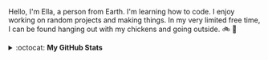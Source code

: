 <!-- <div align="center">
 <img align="center" src="https://cloud-m7ewqwpnv.vercel.app/0wave.gif" alt="waving hand" width="70" height="70">
 <h3 align="center"> Hello there, you've stumbled upon my GitHub profile.</h1>
</div> -->

Hello, I'm Ella, a person from Earth. I'm learning how to code. I enjoy working on random projects and making things. In my very limited free time, I can be found hanging out with my chickens and going outside. 🚲 🐔

<details closed>
<summary> :octocat: <b>My GitHub Stats</b> </summary>
<div align="center">
<p align = "center">
 <img align="center" src="https://github-readme-stats.vercel.app/api?username=eilla1&count_private=true" alt="account stats"/> 
 </p>
 <p align="center">(excluding private repositories)</p>

<p align="center">
 <img align="center" src="https://github-readme-stats.vercel.app/api/top-langs/?username=eilla1&layout=compact" alt="top languages">
</p>
</div>

</details>
